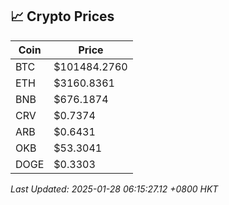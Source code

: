 ## 📈 Crypto Prices

| Coin | Price |
| ---- | ----- |
| BTC | $101484.2760 |
| ETH | $3160.8361 |
| BNB | $676.1874 |
| CRV | $0.7374 |
| ARB | $0.6431 |
| OKB | $53.3041 |
| DOGE | $0.3303 |

_Last Updated: 2025-01-28 06:15:27.12 +0800 HKT_